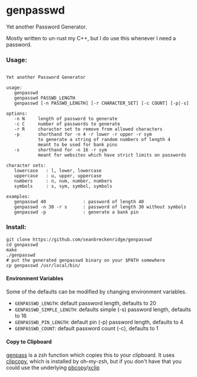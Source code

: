 
# genpasswd

Yet another Password Generator.

Mostly written to un-rust my C++, but I do use this whenever I need a password.

### Usage:

```

Yet another Password Generator

usage:
   genpasswd
   genpasswd PASSWD_LENGTH
   genpasswd [-n PASSWD_LENGTH] [-r CHARACTER_SET] [-c COUNT] [-p|-s]

options:
   -n N     length of password to generate
   -c C     number of passwords to generate
   -r R     character set to remove from allowed characters
   -p       shorthand for -n 4 -r lower -r upper -r sym
            to generate a string of random numbers of length 4
            meant to be used for bank pins
   -s       shorthand for -n 16 -r sym
            meant for websites which have strict limits on passwords

character sets:
   lowercase   : l, lower, lowercase
   uppercase   : u, upper, uppercase
   numbers     : n, num, number, numbers
   symbols     : s, sym, symbol, symbols

examples:
   genpasswd 40              : password of length 40
   genpasswd -n 30 -r s      : password of length 30 without symbols
   genpasswd -p              : generate a bank pin
```

### Install:

```
git clone https://github.com/seanbreckenridge/genpasswd
cd genpasswd
make
./genpasswd
# put the generated genpasswd binary on your $PATH somewhere
cp genpasswd /usr/local/bin/
```

#### Environment Variables

Some of the defaults can be modified by changing environment variables.

* `GENPASSWD_LENGTH`: default password length, defaults to 20
* `GENPASSWD_SIMPLE_LENGTH`: defaults simple (-s) password length, defaults to 16
* `GENPASSWD_PIN_LENGTH`: default pin (-p) password length, defaults to 4
* `GENPASSWD_COUNT`: default password count (-c), defaults to 1

#### Copy to Clipboard

[genpass](https://github.com/seanbreckenridge/dotfiles/blob/master/zsh/functions/genpass) is a zsh function which copies this to your clipboard. It uses [clipcopy](https://github.com/robbyrussell/oh-my-zsh/blob/master/lib/clipboard.zsh), which is installed by oh-my-zsh, but if you don't have that you could use the underlying [pbcopy](https://ss64.com/osx/pbcopy.html)/[xclip](https://linux.die.net/man/1/xclip)
